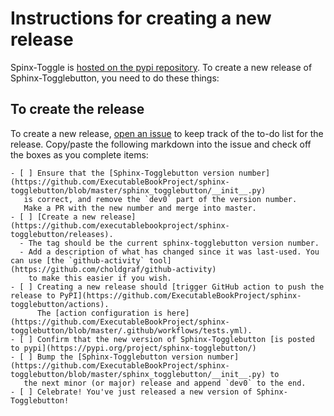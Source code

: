 # Instructions for creating a new release

Spinx-Toggle is [hosted on the pypi repository](https://pypi.org/project/sphinx-togglebutton/).
To create a new release of Sphinx-Togglebutton, you need to do these things:

## To create the release

To create a new release, [open an issue](https://github.com/ExecutableBookProject/sphinx-togglebutton/issues/new) to keep
track of the to-do list for the release. Copy/paste the following markdown into the issue
and check off the boxes as you complete items:


```
- [ ] Ensure that the [Sphinx-Togglebutton version number](https://github.com/ExecutableBookProject/sphinx-togglebutton/blob/master/sphinx_togglebutton/__init__.py)
   is correct, and remove the `dev0` part of the version number.
   Make a PR with the new number and merge into master.
- [ ] [Create a new release](https://github.com/executablebookproject/sphinx-togglebutton/releases).
  - The tag should be the current sphinx-togglebutton version number.
  - Add a description of what has changed since it was last-used. You can use [the `github-activity` tool](https://github.com/choldgraf/github-activity)
    to make this easier if you wish.
- [ ] Creating a new release should [trigger GitHub action to push the release to PyPI](https://github.com/ExecutableBookProject/sphinx-togglebutton/actions).
      The [action configuration is here](https://github.com/ExecutableBookProject/sphinx-togglebutton/blob/master/.github/workflows/tests.yml).
- [ ] Confirm that the new version of Sphinx-Togglebutton [is posted to pypi](https://pypi.org/project/sphinx-togglebutton/)
- [ ] Bump the [Sphinx-Togglebutton version number](https://github.com/ExecutableBookProject/sphinx-togglebutton/blob/master/sphinx_togglebutton/__init__.py) to
   the next minor (or major) release and append `dev0` to the end.
- [ ] Celebrate! You've just released a new version of Sphinx-Togglebutton!
```
